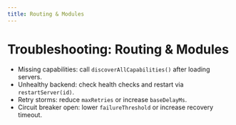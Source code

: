 ```yaml
---
title: Routing & Modules
---
```


# Troubleshooting: Routing & Modules

- Missing capabilities: call `discoverAllCapabilities()` after loading servers.
- Unhealthy backend: check health checks and restart via `restartServer(id)`.
- Retry storms: reduce `maxRetries` or increase `baseDelayMs`.
- Circuit breaker open: lower `failureThreshold` or increase recovery timeout.

